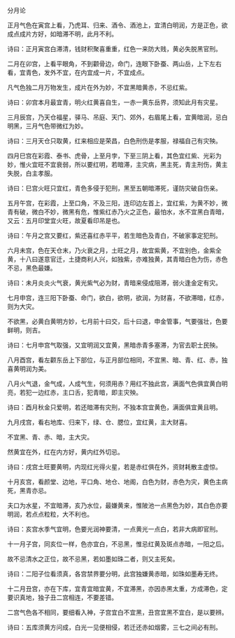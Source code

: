 分月论

正月气色在寅宫上看，乃虎耳、归来、酒令、酒池上，宜清白明润，方是正色，欲成点成片方好，如暗滞不明，此月不利。

诗曰：正月寅宫白滞清，钱财积聚喜重重，红色一来防大贱，黄必失脱黑官刑。

二月在卯宫，上看平眼角，不到颧骨边，命门，连眼下卧蚕、两山岳，上下左右看，宜青色，发外不宜，在内宜成一片，不宜成点。

凡气色独二月万物发生，成片在外为妙，不宜黑暗黄赤，不忌红紫。

诗曰：卯宫本月最宜青，明火红黄喜自生，一赤一黄东岳界，须知此月有灾星。

三月辰宫，乃天仓福星，驿马、吊庭、天门、郊外，右眉尾上看，宜黄暗润，忌白明黑，三月气色带微红为妙。

诗曰：三月天仓只取黄，红来相应是荣昌，白色刑伤是孝服，禄福自己有灾殃。

四月巳宫在彩霞、泰书、虎骨，上至月孛，下至三阴上看，其色宜红紫、光彩为妙，惟火宜旺不宜衰弱，所以要红明，若暗滞，主灾病，黑主死，青主刑伤，黄主失脱，白主孝服。

诗曰：巳宫火旺只宜红，青色多侵于犯刑，黑至五朝暗滞死，谨防灾破自伤亲。

五月午宫，在彩霞，上至口角，不及三阳，连印边左首上，宜红紫，为黄不妙，微青有破，微白不妙，微黑有危，惟紫红赤乃火之正色，最怕水，水不宜黑白青暗，又云：五月印堂宜火旺，故夏看印吊是也。

诗曰：午月之宫又要红，紫还喜红赤平平，若生暗色及青白，不破家事定犯刑。

六月未宫，色在天仓末，乃火衰之月，土旺之月，故宜紫黄，不宜别色，金紫全黄，十八曰遂意官迁，土捷商利人兴，如独紫，亦难独黄，其青暗白色为伤，赤色不忌，黑色最嫌。

诗曰：未月炎炎火气衰，黄光紫气必为财，青暗来侵成阻滞，弱火逢金定有灾。

七月申宫，连三阳下卧蚕、命门，欲白，欲明，欲润，为财喜，不欲滞暗，红赤，则为大灾。

不欲黑，必黄白黄明方妙，七月前十曰交，后十曰退，申金管事，气要强壮，色要鲜明，则吉。

诗曰：七月申宫气取强，又宜明润又宜黄，黑暗赤青多塞滞，为官去职士民殃。

八月酉宫，看左颧东岳上下部位，与正月部位相同，不宜黑、暗、青、红、赤，独喜黄明润为美。

八月火气退，金气成，人成气生，何须用赤？用红不独此宫，满面气色俱宜黄白明亮，若犯一边红赤，主口舌，犯青暗，即主灾殃。

诗曰：酉月秋金只爱明，若还暗滞有灾刑，不独本宫宜黄色，满面俱宜黄且明。

九月戌宫，看右地库、归来下，绿、仓、腮位，宜红黄，主大财喜。

不宜黑、青、赤、暗，主大灾。

然黄宜在外，红在内方好，黄内红外切忌。

诗曰：戌宫土旺要黄明，内现红光得火星，若是赤红俱在外，资财耗散主虚惊。

十月亥宫，看颜堂、边地，平口角、地仓、地阁，白色为财，赤色为灾，黄色主病死，黑青亦忌。

夫口为水星，不宜暗滞，亥乃水位，最嫌黄来，惟陂池一点黑色为妙，其白色亦要明润，若点点粒粒，大不利也。

诗曰：亥宫水季气宜明，色要光润神要清，一点黄光一点白，若非大病即官刑。

十一月子宫，同亥位一样，色亦宜白，不忌黑，惟忌红黄及斑点赤暗，一阳之后。

故不忌清水之正位，故不忌黑，若如墨如珠二者，则又主死矣。

诗曰：二阳子位看须真，各宫禁界要分明，此宫独嫌黄赤暗，如珠如墨寿无终。

十二月丑宫，亦在下库，宜青宜暗宜黄，不宜滞黑，亦因赤黑太重，方成滞色，定要识真地，独子丑二宫相连，不要差错。

二宫气色各不相同，要细看入神，子宫宜白不宜黑，丑宫宜黑不宜白，是以要辨。

诗曰：五库须黄方问成，白光一见便相侵，若迁还赤如烟雾，三七之间必有刑。

